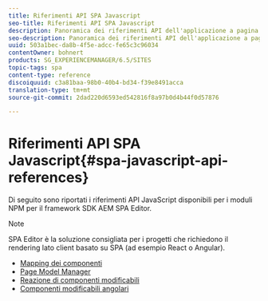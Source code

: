 ```yaml
---
title: Riferimenti API SPA Javascript
seo-title: Riferimenti API SPA Javascript
description: Panoramica dei riferimenti API dell'applicazione a pagina singola
seo-description: Panoramica dei riferimenti API dell'applicazione a pagina singola
uuid: 503a1bec-da8b-4f5e-adcc-fe65c3c96034
contentOwner: bohnert
products: SG_EXPERIENCEMANAGER/6.5/SITES
topic-tags: spa
content-type: reference
discoiquuid: c3a81baa-98b0-40b4-bd34-f39e8491acca
translation-type: tm+mt
source-git-commit: 2dad220d6593ed542816f8a97b0d4b44f0d57876

---
```



# Riferimenti API SPA Javascript{#spa-javascript-api-references}

Di seguito sono riportati i riferimenti API JavaScript disponibili per i moduli NPM per il framework SDK AEM SPA Editor.

>[!NOTE]
>
>SPA Editor è la soluzione consigliata per i progetti che richiedono il rendering lato client basato su SPA (ad esempio React o Angular).

* [Mapping dei componenti](https://www.npmjs.com/package/@adobe/cq-spa-component-mapping)
* [Page Model Manager](https://www.npmjs.com/package/@adobe/cq-spa-page-model-manager)
* [Reazione di componenti modificabili](https://www.npmjs.com/package/@adobe/cq-react-editable-components)
* [Componenti modificabili angolari](https://www.npmjs.com/package/@adobe/cq-angular-editable-components)